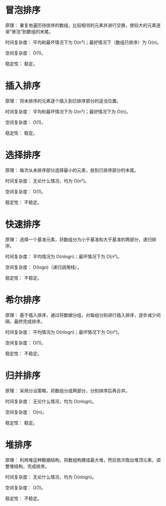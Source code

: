 # 冒泡排序
原理： 重复地遍历待排序的数组，比较相邻的元素并进行交换，使较大的元素逐渐“冒泡”到数组的末尾。​

时间复杂度： 平均和最坏情况下为 O(n²)；最好情况下（数组已排序）为 O(n)。​

空间复杂度： O(1)。​

稳定性： 稳定。
# 插入排序
原理： 将未排序的元素逐个插入到已排序部分的适当位置。​

时间复杂度： 平均和最坏情况下为 O(n²)；最好情况下为 O(n)。​

空间复杂度： O(1)。​

稳定性： 稳定。
# 选择排序
原理： 每次从未排序部分选择最小的元素，放到已排序部分的末尾。​

时间复杂度： 无论什么情况，均为 O(n²)。​

空间复杂度： O(1)。​

稳定性： 不稳定。
# 快速排序
原理： 选择一个基准元素，将数组分为小于基准和大于基准的两部分，递归排序。​

时间复杂度： 平均情况为 O(nlogn)；最坏情况下为 O(n²)。​

空间复杂度： O(logn)（递归调用栈）。​

稳定性： 不稳定。
# 希尔排序
原理： 基于插入排序，通过将数据分组，对每组分别进行插入排序，逐步减少间隔，最终完成排序。​

时间复杂度： 平均情况为 O(nlogn)；最坏情况下为 O(n²)。​

空间复杂度： O(1)。​

稳定性： 不稳定。
# 归并排序
原理： 采用分治策略，将数组分成两部分，分别排序后再合并。​

时间复杂度： 无论什么情况，均为 O(nlogn)。​

空间复杂度： O(n)。​

稳定性： 稳定。
# 堆排序
原理： 利用堆这种数据结构，将数组构建成最大堆，然后依次取出堆顶元素，调整堆结构，完成排序。​

时间复杂度： 无论什么情况，均为 O(nlogn)。​

空间复杂度： O(1)。​

稳定性： 不稳定。
